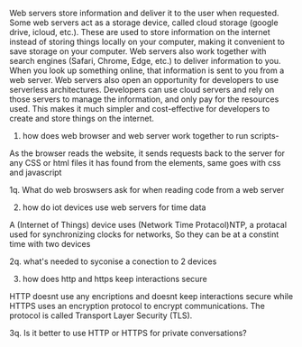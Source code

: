 Web servers store information and deliver it to the user when requested. Some web servers act as a storage device, called cloud storage (google drive, icloud, etc.). These are used to store information on the internet instead of storing things locally on your computer, making it convenient to save storage on your computer. Web servers also work together with search engines (Safari, Chrome, Edge, etc.) to deliver information to you. When you look up something online, that information is sent to you from a web server. Web servers also open an opportunity for developers to use serverless architectures. Developers can use cloud servers and rely on those servers to manage the information, and only pay for the resources used. This makes it much simpler and cost-effective for developers to create and store things on the internet.

1. how does web browser and web server work together to run scripts-

As the browser reads the website, it sends requests back to the server for any CSS or html files it has found from the elements, same goes with css and javascript

1q. What do web broswsers ask for when reading code from a web server

2. how do iot devices use web servers for time data

A (Internet of Things) device uses (Network Time Protacol)NTP, a protacal used for synchronizing clocks for networks, So they can be at a constint time with two devices

2q.  what's needed to syconise a conection to 2 devices

3. how does http and https keep interactions secure

HTTP doesnt use any encriptions and doesnt keep interactions secure while HTTPS uses an encryption protocol to encrypt communications. The protocol is called Transport Layer Security (TLS).

3q. Is it better to use HTTP or HTTPS for private conversations?

